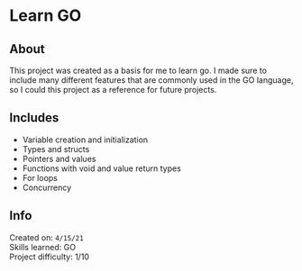 # Learn GO

## About

This project was created as a basis for me to learn go. I made sure to include many different features that are commonly used in the GO language,
so I could this project as a reference for future projects.

## Includes

- Variable creation and initialization
- Types and structs
- Pointers and values
- Functions with void and value return types
- For loops
- Concurrency

## Info

Created on: `4/15/21`  
Skills learned: GO  
Project difficulty: 1/10
